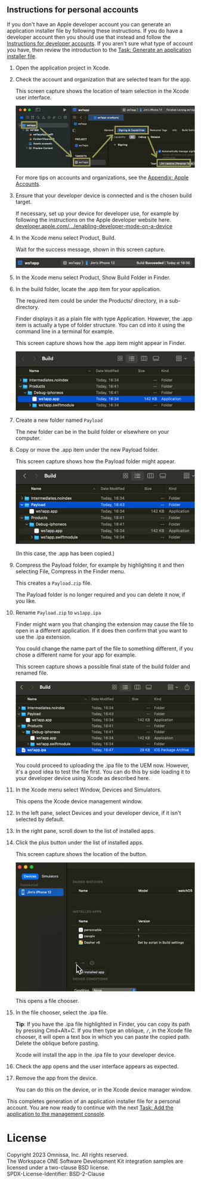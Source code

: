 ## Instructions for personal accounts
If you don't have an Apple developer account you can generate an application
installer file by following these instructions. If you do have a developer
account then you should use that instead and follow the
[Instructions for developer accounts](../01Instructions-for-developer-accounts/readme.md).
If you aren't sure what type of account you have, then review the introduction
to the [Task: Generate an application installer file](../readme.md).

1.  Open the application project in Xcode.

2.  Check the account and organization that are selected team for the app.

    This screen capture shows the location of team selection in the Xcode user
    interface.

    ![**Screen Capture:** Xcode select team](Screen_XcodeTeam_Personal.png)

    For more tips on accounts and organizations, see the
    [Appendix: Apple Accounts](../../21Appendix_Apple-Accounts/readme.md).

3.  Ensure that your developer device is connected and is the chosen build
    target.

    If necessary, set up your device for developer use, for example by following
    the instructions on the Apple developer website here.  
    [developer.apple.com/…/enabling-developer-mode-on-a-device](https://developer.apple.com/documentation/xcode/enabling-developer-mode-on-a-device)

4.  In the Xcode menu select Product, Build.

    Wait for the success message, shown in this screen capture.

    ![**Screen Capture:** Xcode build succeeded](Screen_XcodeBuildSucceeded.png)

5.  In the Xcode menu select Product, Show Build Folder in Finder.

6.  In the build folder, locate the .app item for your application.

    The required item could be under the Products/ directory, in a
    sub-directory.

    Finder displays it as a plain file with type Application. However, the .app
    item is actually a type of folder structure. You can cd into it using the
    command line in a terminal for example.

    This screen capture shows how the .app item might appear in Finder.

    ![**Screen Capture:** Build folder in Finder](Screen_FinderBuildFolder.png)

7.  Create a new folder named `Payload`

    The new folder can be in the build folder or elsewhere on your computer.

8.  Copy or move the .app item under the new Payload folder.

    This screen capture shows how the Payload folder might appear.

    ![**Screen Capture:** Payload folder in Finder](Screen_FinderPayloadFolder.png)

    (In this case, the .app has been copied.)

9.  Compress the Payload folder, for example by highlighting it and then
    selecting File, Compress in the Finder menu.

    This creates a `Payload.zip` file.

    The Payload folder is no longer required and you can delete it now, if you
    like.

10. Rename `Payload.zip` to `ws1app.ipa`

    Finder might warn you that changing the extension may cause the file to open
    in a different application. If it does then confirm that you want to use the
    .ipa extension.

    You could change the name part of the file to something different, if you
    chose a different name for your app for example.

    This screen capture shows a possible final state of the build folder and
    renamed file.

    ![**Screen Capture:** Build folder with application package in Finder](Screen_FinderBuildFolderWithIPA.png)

    You could proceed to uploading the .ipa file to the UEM now. However, it's a
    good idea to test the file first. You can do this by side loading it to your
    developer device using Xcode as described here.

11. In the Xcode menu select Window, Devices and Simulators.

    This opens the Xcode device management window.

12. In the left pane, select Devices and your developer device, if it isn't
    selected by default.

13. In the right pane, scroll down to the list of installed apps.

14. Click the plus button under the list of installed apps.

    This screen capture shows the location of the button.

    ![**Screen Capture:** Xcode add app to device](Screen_XcodeInstallApp.png)

    This opens a file chooser.

15. In the file chooser, select the .ipa file.

    **Tip**: If you have the .ipa file highlighted in Finder, you can copy its
    path by pressing Cmd+Alt+C. If you then type an oblique, `/`, in the Xcode
    file chooser, it will open a text box in which you can paste the copied
    path. Delete the oblique before pasting.

    Xcode will install the app in the .ipa file to your developer device.

16. Check the app opens and the user interface appears as expected.

17. Remove the app from the device.

    You can do this on the device, or in the Xcode device manager window.

This completes generation of an application installer file for a personal
account. You are now ready to continue with the next
[Task: Add the application to the management console](../../05Task_Add-the-application-to-the-management-console/readme.md).

# License
Copyright 2023 Omnissa, Inc. All rights reserved.  
The Workspace ONE Software Development Kit integration samples are licensed
under a two-clause BSD license.  
SPDX-License-Identifier: BSD-2-Clause